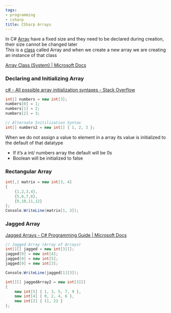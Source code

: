 ```yaml
---
tags:
- programming
- csharp
title: CSharp Arrays
---
```


In C# [Array](../../../data-structures-and-algorithms/data-structures/array.md) have a fixed size and they need to be declared during creation, their size cannot be changed later  
This is a [class](../object-oriented-concepts/csharp-classes.md) called Array and when we create a new array we are creating an instance of that class

[Array Class (System) | Microsoft Docs](https://docs.microsoft.com/en-us/dotnet/api/system.array?view=net-5.0)

### Declaring and Initializing Array

[c# - All possible array initialization syntaxes - Stack Overflow](https://stackoverflow.com/questions/5678216/all-possible-array-initialization-syntaxes)

````csharp
int[] numbers = new int[3];
numbers[0] = 1;
numbers[1] = 2;
numbers[2] = 3;

// Alternate Initilization Syntax
int[] numbers2 = new int[] { 1, 2, 3 };
````

When we do not assign a value to element in a array its value is initialized to the default of that datatype

* If it’s a int/ numbers array the default will be 0s
* Boolean will be initialized to false

### Rectangular Array

````csharp
int[,] matrix = new int[3, 4]
{
    {1,2,3,4},
    {5,6,7,8},
    {9,10,11,12}
};
Console.WriteLine(matrix[1, 3]);
````

### Jagged Array

[Jagged Arrays - C# Programming Guide | Microsoft Docs](https://docs.microsoft.com/en-us/dotnet/csharp/programming-guide/arrays/jagged-arrays)

````csharp
// Jagged Array (Array of Arrays)
int[][] jagged = new int[3][];
jagged[0] = new int[4];
jagged[0] = new int[5];
jagged[0] = new int[3];

Console.WriteLine(jagged[1][3]);

int[][] jaggedArray2 = new int[3][]
{
    new int[5] { 1, 3, 5, 7, 9 },
    new int[4] { 0, 2, 4, 6 },
    new int[2] { 11, 22 }
};
````